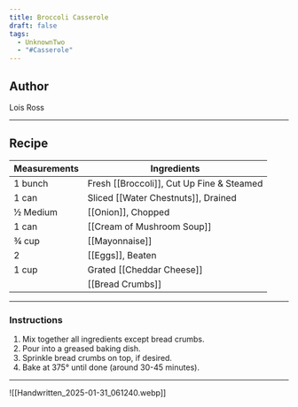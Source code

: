 ```yaml
---
title: Broccoli Casserole
draft: false
tags:
  - UnknownTwo
  - "#Casserole"
---
```

## Author
Lois Ross
___
## Recipe

| Measurements | Ingredients               |
| :----------- | ------------------------- |
| 1 bunch           | Fresh [[Broccoli]], Cut Up Fine & Steamed |
| 1 can             | Sliced [[Water Chestnuts]], Drained       |
| ½ Medium          | [[Onion]], Chopped                       |
| 1 can             | [[Cream of Mushroom Soup]]                |
| ¾ cup             | [[Mayonnaise]]                           |
| 2                 | [[Eggs]], Beaten                         |
| 1 cup             | Grated [[Cheddar Cheese]]                |
|                   | [[Bread Crumbs]]                          |
___
### Instructions
1. Mix together all ingredients except bread crumbs.
2. Pour into a greased baking dish.
3. Sprinkle bread crumbs on top, if desired.
4. Bake at 375° until done (around 30-45 minutes).
___
![[Handwritten_2025-01-31_061240.webp]]